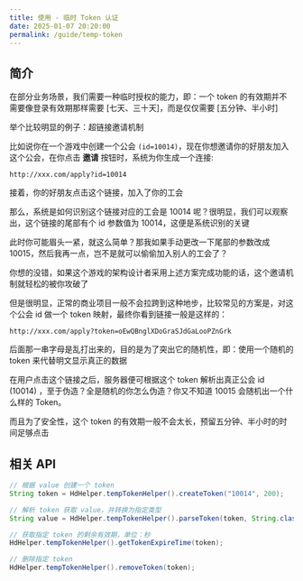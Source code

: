 ```yaml
---
title: 使用 - 临时 Token 认证
date: 2025-01-07 20:20:00
permalink: /guide/temp-token
---
```


## 简介

在部分业务场景，我们需要一种临时授权的能力，即：一个 token 的有效期并不需要像登录有效期那样需要 [七天、三十天]，而是仅仅需要 [五分钟、半小时]

举个比较明显的例子：超链接邀请机制

比如说你在一个游戏中创建一个公会 `(id=10014)`，现在你想邀请你的好朋友加入这个公会，在你点击 **邀请** 按钮时，系统为你生成一个连接:

```http
http://xxx.com/apply?id=10014
```

接着，你的好朋友点击这个链接，加入了你的工会

那么，系统是如何识别这个链接对应的工会是 10014 呢？很明显，我们可以观察出，这个链接的尾部有个 id 参数值为 10014，这便是系统识别的关键

此时你可能眉头一紧，就这么简单？那我如果手动更改一下尾部的参数改成 10015，然后我再一点，岂不是就可以偷偷加入别人的工会了？

你想的没错，如果这个游戏的架构设计者采用上述方案完成功能的话，这个邀请机制就轻松的被你攻破了

但是很明显，正常的商业项目一般不会拉跨到这种地步，比较常见的方案是，对这个公会 id 做一个 token 映射，最终你看到链接一般是这样的：

```http
http://xxx.com/apply?token=oEwQBnglXDoGraSJdGaLooPZnGrk
```

后面那一串字母是乱打出来的，目的是为了突出它的随机性，即：使用一个随机的 token 来代替明文显示真正的数据

在用户点击这个链接之后，服务器便可根据这个 token 解析出真正公会 id (10014) ，至于伪造？全是随机的你怎么伪造？你又不知道 10015 会随机出一个什么样的 Token。

而且为了安全性，这个 token 的有效期一般不会太长，预留五分钟、半小时的时间足够点击

## 相关 API

```java
// 根据 value 创建一个 token
String token = HdHelper.tempTokenHelper().createToken("10014", 200);

// 解析 token 获取 value，并转换为指定类型
String value = HdHelper.tempTokenHelper().parseToken(token, String.class);

// 获取指定 token 的剩余有效期，单位：秒
HdHelper.tempTokenHelper().getTokenExpireTime(token);

// 删除指定 token
HdHelper.tempTokenHelper().removeToken(token);
```
